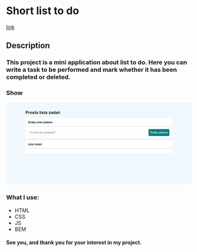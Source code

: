 # Short list to do

[link]( https://mateuszowczarek28.github.io/short-list-to-do-2/)

## Description

### This project is a mini application about list to do. Here you can write a task to be performed and mark whether it has been completed or deleted. 

### Show

![gif](https://github.com/MateuszOwczarek28/short-list-to-do/blob/main/picture/pokaz.gif)

### What I use:
- HTML
- CSS
- JS
- BEM

#### See you, and thank you for your interest in my project. 

